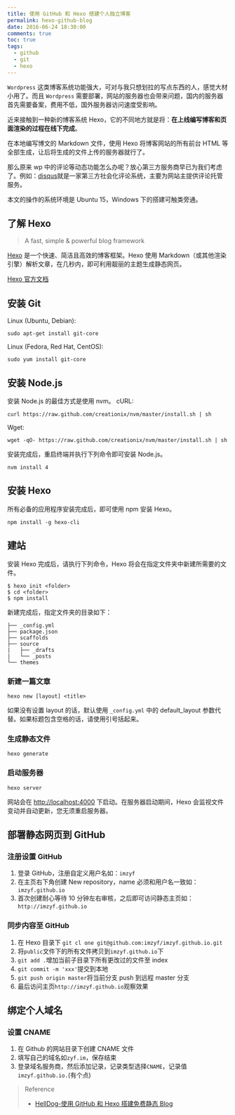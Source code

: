 ```yaml
---
title: 使用 GitHub 和 Hexo 搭建个人独立博客
permalink: hexo-github-blog
date: 2016-06-24 18:30:00
comments: true
toc: true
tags:
  - github
  - git
  - hexo
---
```


`Wordpress` 这类博客系统功能强大，可对与我只想划拉的写点东西的人，感觉大材小用了。而且 `Wordpress` 需要部署，网站的服务器也会带来问题，国内的服务器首先需要备案，费用不低，国外服务器访问速度受影响。

近来接触到一种新的博客系统 Hexo，它的不同地方就是将：**在上线编写博客和页面渲染的过程在线下完成**。

在本地编写博文的 Markdown 文件，使用 Hexo 将博客网站的所有前台 HTML 等全部生成，让后将生成的文件上传的服务器就行了。

那么原来 wp 中的评论等动态功能怎么办呢？放心第三方服务商早已为我们考虑了。例如：[disqus](https://disqus.com/)就是一家第三方社会化评论系统，主要为网站主提供评论托管服务。

本文的操作的系统环境是 Ubuntu 15，Windows 下的搭建可触类旁通。

## 了解 Hexo

> A fast, simple & powerful blog framework

[Hexo](https://hexo.io/) 是一个快速、简洁且高效的博客框架。Hexo 使用 Markdown（或其他渲染引擎）解析文章，在几秒内，即可利用靓丽的主题生成静态网页。

[Hexo 官方文档](https://hexo.io/zh-cn/docs/setup.html)

<!--more-->

## 安装 Git

Linux (Ubuntu, Debian):

```
sudo apt-get install git-core
```

Linux (Fedora, Red Hat, CentOS):

```
sudo yum install git-core
```

## 安装 Node.js

安装 Node.js 的最佳方式是使用 nvm。
cURL:

```
curl https://raw.github.com/creationix/nvm/master/install.sh | sh
```

Wget:

```
wget -qO- https://raw.github.com/creationix/nvm/master/install.sh | sh
```

安装完成后，重启终端并执行下列命令即可安装 Node.js。

```
nvm install 4
```

## 安装 Hexo

所有必备的应用程序安装完成后，即可使用 npm 安装 Hexo。

```
npm install -g hexo-cli
```

## 建站

安装 Hexo 完成后，请执行下列命令，Hexo 将会在指定文件夹中新建所需要的文件。

```
$ hexo init <folder>
$ cd <folder>
$ npm install
```

新建完成后，指定文件夹的目录如下：

```
├── _config.yml
├── package.json
├── scaffolds
├── source
|   ├── _drafts
|   └── _posts
└── themes
```

### 新建一篇文章

```
hexo new [layout] <title>
```

如果没有设置 layout 的话，默认使用 `_config.yml` 中的 default_layout 参数代替。如果标题包含空格的话，请使用引号括起来。

### 生成静态文件

```
hexo generate
```

### 启动服务器

```
hexo server
```

网站会在 [http://localhost:4000]() 下启动。在服务器启动期间，Hexo 会监视文件变动并自动更新，您无须重启服务器。

## 部署静态网页到 GitHub

### 注册设置 GitHub

1. 登录 GitHub，注册自定义用户名如：`imzyf`
2. 在主页右下角创建 New repository，name 必须和用户名一致如：`imzyf.github.io`
3. 首次创建耐心等待 10 分钟左右审核，之后即可访问静态主页如：`http://imzyf.github.io`

### 同步内容至 GitHub

1. 在 Hexo 目录下 `git cl one git@github.com:imzyf/imzyf.github.io.git`
2. 将`public`文件下的所有文件拷贝到`imzyf.github.io`下
3. `git add .`增加当前子目录下所有更改过的文件至 index
4. `git commit -m 'xxx'`提交到本地
5. `git push origin master`将当前分支 push 到远程 master 分支
6. 最后访问主页`http://imzyf.github.io`观察效果

## 绑定个人域名

### 设置 CNAME

1. 在 Github 的网站目录下创建 CNAME 文件
2. 填写自己的域名如`zyf.im`，保存结束
3. 登录域名服务商，然后添加记录，记录类型选择`CNAME`，记录值`imzyf.github.io.`(有个点)

> Reference
>
> - [HellDog-使用 GitHub 和 Hexo 搭建免费静态 Blog](https://wsgzao.github.io/post/hexo-guide/)
